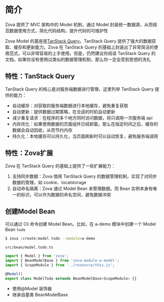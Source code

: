 # 简介

Zova 提供了 MVC 架构中的 Model 机制，通过 Model 封装统一数据源，从而规范数据使用方式，简化代码结构，提升代码的可维护性

Zova Model 的基座是[TanStack Query](https://tanstack.com/query/latest/docs/framework/vue/overview)。TanStack Query 提供了强大的数据获取、缓存和更新能力。Zova 在 TanStack Query 的基础上封装出了非常简洁的使用范式，可以非常容易的上手使用。但是，仍然建议你阅读 TanStack Query 的文档。如果你没有使用过类似的数据管理机制，那么你一定会受到思想的洗礼

## 特性：TanStack Query

TanStack Query 的核心是对服务端数据进行管理，这里列举 TanStack Query 提供的能力：

- 自动缓存：对获取的服务端数据进行本地缓存，避免重复获取
- 自动更新：提供数据过期策略，在合适的时机自动更新
- 减少重复请求：在程序的多个地方同时访问数据，将只调用一次服务端 api
- 内存优化：如果使用数据的页面组件已经卸载，那么在指定时间之后，缓存的数据会自动回收，从而节约内存
- 持久化：本地缓存可以持久化，当页面刷新时可以自动恢复，避免服务端调用

## 特性：Zova扩展

Zova 在 TanStack Query 的基础上提供了一些扩展能力：

1. 支持同步数据：Zova 借用 TanStack Query 的数据管理机制，实现了对同步数据的管理，如 cookie、localstorage
2. 自动命名隔离：Zova 通过 Model Bean 来管理数据。而 Bean 实例本身有唯一的标识，可以作为数据的命名空间，避免数据冲突

## 创建Model Bean

可以通过 Cli 命令创建 Model Bean。比如，在 a-demo 模块中创建一个 Model Bean `todo`

```bash
$ zova :create:model todo --module=a-demo
```

`src/bean/model.todo.ts`

```typescript
import { Model } from 'zova';
import { BeanModelBase } from 'zova-module-a-model';
import { ScopeModule } from '../resource/this.js';

@Model()
export class ModelTodo extends BeanModelBase<ScopeModule> {}
```

- 使用@Model 装饰器
- 继承自基类 BeanModelBase
